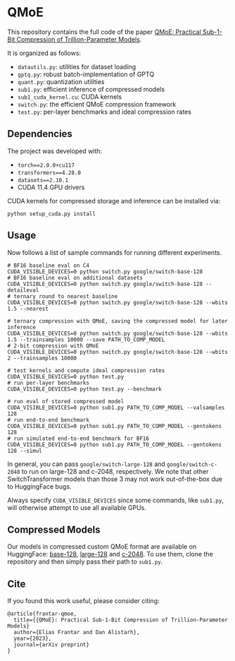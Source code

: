 # QMoE

This repository contains the full code of the paper [QMoE: Practical Sub-1-Bit Compression of Trillion-Parameter Models]().

It is organized as follows:

* `datautils.py`: utilities for dataset loading
* `gptq.py`: robust batch-implementation of GPTQ
* `quant.py`: quantization utilities
* `sub1.py`: efficient inference of compressed models 
* `sub1_cuda_kernel.cu`: CUDA kernels
* `switch.py`: the efficient QMoE compression framework
* `test.py`: per-layer benchmarks and ideal compression rates 

## Dependencies

The project was developed with:

* `torch==2.0.0+cu117`
* `transformers==4.28.0`
* `datasets==2.10.1` 
* CUDA 11.4 GPU drivers

CUDA kernels for compressed storage and inference can be installed via:

```
python setup_cuda.py install
```

## Usage

Now follows a list of sample commands for running different experiments.

```
# BF16 baseline eval on C4 
CUDA_VISIBLE_DEVICES=0 python switch.py google/switch-base-128 
# BF16 baseline eval on additional datasets 
CUDA_VISIBLE_DEVICES=0 python switch.py google/switch-base-128 --detaileval
# ternary round to nearest baseline 
CUDA_VISIBLE_DEVICES=0 python switch.py google/switch-base-128 --wbits 1.5 --nearest 

# ternary compression with QMoE, saving the compressed model for later inference
CUDA_VISIBLE_DEVICES=0 python switch.py google/switch-base-128 --wbits 1.5 --trainsamples 10000 --save PATH_TO_COMP_MODEL
# 2-bit compression with QMoE
CUDA_VISIBLE_DEVICES=0 python switch.py google/switch-base-128 --wbits 2 --trainsamples 10000

# test kernels and compute ideal compression rates 
CUDA_VISIBLE_DEVICES=0 python test.py
# run per-layer benchmarks
CUDA_VISIBLE_DEVICES=0 python test.py --benchmark

# run eval of stored compressed model
CUDA_VISIBLE_DEVICES=0 python sub1.py PATH_TO_COMP_MODEL --valsamples 128 
# run end-to-end benchmark
CUDA_VISIBLE_DEVICES=0 python sub1.py PATH_TO_COMP_MODEL --gentokens 128
# run simulated end-to-end benchmark for BF16
CUDA_VISIBLE_DEVICES=0 python sub1.py PATH_TO_COMP_MODEL --gentokens 128 --simul
```

In general, you can pass `google/switch-large-128` and `google/switch-c-2048` to run on large-128 and c-2048, respectively. We note that other SwitchTransformer models than those 3 may not work out-of-the-box due to HuggingFace bugs.

Always specify `CUDA_VISIBLE_DEVICES` since some commands, like `sub1.py`, will otherwise attempt to use all available GPUs.

## Compressed Models

Our models in compressed custom QMoE format are available on HuggingFace: [base-128](https://huggingface.co/ISTA-DASLab/switch-base-128_qmoe), [large-128](https://huggingface.co/ISTA-DASLab/switch-large-128_qmoe) and [c-2048](https://huggingface.co/ISTA-DASLab/switch-c-2048_qmoe). To use them, clone the repository and then simply pass their path to `sub1.py`.

## Cite

If you found this work useful, please consider citing: 

```
@article{frantar-qmoe,
  title={{QMoE}: Practical Sub-1-Bit Compression of Trillion-Parameter Models}
  author={Elias Frantar and Dan Alistarh},
  year={2023},
  journal={arXiv preprint}
}
```
